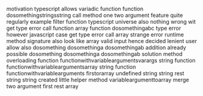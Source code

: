motivation typescript allows variadic function function dosomethingstringsstring call method one two argument feature quite regularly example filter function typescript universe also nothing wrong wit get type error call function array function dosomethingabc type error however javascript case get type error call array strange error runtime method signature also look like array valid input hence decided lenient user allow also dosomething dosomethinga dosomethingab addition already possible dosomething dosomethinga dosomethingab solution method overloading function functionwithvariableargumentsvarargs string function functionwithvariableargumentsarray string function functionwithvariablearguments firstorarray undefined string string rest string string created little helper method variableargumenttoarray merge two argument first rest array